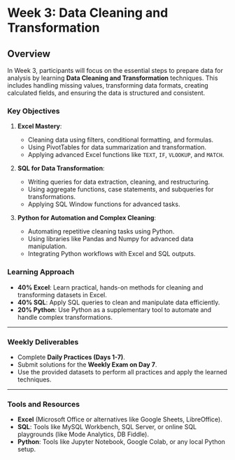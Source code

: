 # Week 3: Data Cleaning and Transformation

## Overview
In Week 3, participants will focus on the essential steps to prepare data for analysis by learning **Data Cleaning and Transformation** techniques. This includes handling missing values, transforming data formats, creating calculated fields, and ensuring the data is structured and consistent.

### Key Objectives
1. **Excel Mastery**:
   - Cleaning data using filters, conditional formatting, and formulas.
   - Using PivotTables for data summarization and transformation.
   - Applying advanced Excel functions like `TEXT`, `IF`, `VLOOKUP`, and `MATCH`.

2. **SQL for Data Transformation**:
   - Writing queries for data extraction, cleaning, and restructuring.
   - Using aggregate functions, case statements, and subqueries for transformations.
   - Applying SQL Window functions for advanced tasks.

3. **Python for Automation and Complex Cleaning**:
   - Automating repetitive cleaning tasks using Python.
   - Using libraries like Pandas and Numpy for advanced data manipulation.
   - Integrating Python workflows with Excel and SQL outputs.

### Learning Approach
- **40% Excel**: Learn practical, hands-on methods for cleaning and transforming datasets in Excel.
- **40% SQL**: Apply SQL queries to clean and manipulate data efficiently.
- **20% Python**: Use Python as a supplementary tool to automate and handle complex transformations.

---

### Weekly Deliverables
- Complete **Daily Practices (Days 1-7)**.
- Submit solutions for the **Weekly Exam on Day 7**.
- Use the provided datasets to perform all practices and apply the learned techniques.

---

### Tools and Resources
- **Excel** (Microsoft Office or alternatives like Google Sheets, LibreOffice).
- **SQL**: Tools like MySQL Workbench, SQL Server, or online SQL playgrounds (like Mode Analytics, DB Fiddle).
- **Python**: Tools like Jupyter Notebook, Google Colab, or any local Python setup.

